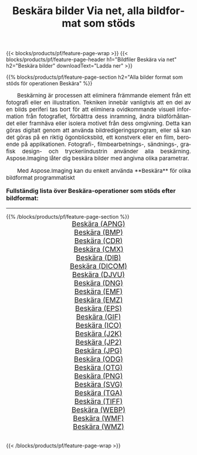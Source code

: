 ﻿---
title: Beskära bilder Via net, alla bildformat som stöds 
weight: 3920
url: /sv/net/crop/ 
lang: sv
langdirlevel: 2
locales: zh-hans,ja,it,ru,de,es,fr,nl,id,lt,pl,pt,vi,tr,ko,zh-hant,ar,hi,th,sv,cs,uk,he
description: Med Aspose.Imaging kan du enkelt Beskära bilder via net
---

{{< blocks/products/pf/feature-page-wrap >}}
{{< blocks/products/pf/feature-page-header h1="Bildfiler Beskära via net" h2="Beskära bilder" downloadText="Ladda ner" >}}


{{% blocks/products/pf/feature-page-section  h2="Alla bilder format som stöds för operationen Beskära" %}}
<p align="justify" style="text-indent:2em;font-size:15px;">
Beskärning är processen att eliminera främmande element från ett fotografi eller en illustration. Tekniken innebär vanligtvis att en del av en bilds periferi tas bort för att eliminera ovidkommande visuell information från fotografiet, förbättra dess inramning, ändra bildförhållandet eller framhäva eller isolera motivet från dess omgivning. Detta kan göras digitalt genom att använda bildredigeringsprogram, eller så kan det göras på en riktig ögonblicksbild, ett konstverk eller en film, beroende på applikationen. Fotografi-, filmbearbetnings-, sändnings-, grafisk design- och tryckeriindustrin använder alla beskärning. Aspose.Imaging låter dig beskära bilder med angivna olika parametrar.
</p>
<p align="justify" style="text-indent:2em;font-size:15px;">
Med Aspose.Imaging kan du enkelt använda **Beskära** för olika bildformat programmatiskt
</p>
<h3 style="margin-top:16px;">
Fullständig lista över Beskära-operationer som stöds efter bildformat:
</h3>
<hr/>
{{% /blocks/products/pf/feature-page-section %}}
<div class="container-fluid productfamilypage bg-gray">
    <div class="convertypes bg-gray agp-content section">
        <div class="container">
		<div class="row other-converters" style="gap: 10px;font-size: 19px;text-align:center;">
		    <div class='col-md-3 other-converter remove-lp remove-rp'><a href="/imaging/sv/net/crop/apng/" style="padding:15px;">Beskära (APNG)</a></div><div class='col-md-3 other-converter remove-lp remove-rp'><a href="/imaging/sv/net/crop/bmp/" style="padding:15px;">Beskära (BMP)</a></div><div class='col-md-3 other-converter remove-lp remove-rp'><a href="/imaging/sv/net/crop/cdr/" style="padding:15px;">Beskära (CDR)</a></div><div class='col-md-3 other-converter remove-lp remove-rp'><a href="/imaging/sv/net/crop/cmx/" style="padding:15px;">Beskära (CMX)</a></div><div class='col-md-3 other-converter remove-lp remove-rp'><a href="/imaging/sv/net/crop/dib/" style="padding:15px;">Beskära (DIB)</a></div><div class='col-md-3 other-converter remove-lp remove-rp'><a href="/imaging/sv/net/crop/dicom/" style="padding:15px;">Beskära (DICOM)</a></div><div class='col-md-3 other-converter remove-lp remove-rp'><a href="/imaging/sv/net/crop/djvu/" style="padding:15px;">Beskära (DJVU)</a></div><div class='col-md-3 other-converter remove-lp remove-rp'><a href="/imaging/sv/net/crop/dng/" style="padding:15px;">Beskära (DNG)</a></div><div class='col-md-3 other-converter remove-lp remove-rp'><a href="/imaging/sv/net/crop/emf/" style="padding:15px;">Beskära (EMF)</a></div><div class='col-md-3 other-converter remove-lp remove-rp'><a href="/imaging/sv/net/crop/emz/" style="padding:15px;">Beskära (EMZ)</a></div><div class='col-md-3 other-converter remove-lp remove-rp'><a href="/imaging/sv/net/crop/eps/" style="padding:15px;">Beskära (EPS)</a></div><div class='col-md-3 other-converter remove-lp remove-rp'><a href="/imaging/sv/net/crop/gif/" style="padding:15px;">Beskära (GIF)</a></div><div class='col-md-3 other-converter remove-lp remove-rp'><a href="/imaging/sv/net/crop/ico/" style="padding:15px;">Beskära (ICO)</a></div><div class='col-md-3 other-converter remove-lp remove-rp'><a href="/imaging/sv/net/crop/j2k/" style="padding:15px;">Beskära (J2K)</a></div><div class='col-md-3 other-converter remove-lp remove-rp'><a href="/imaging/sv/net/crop/jp2/" style="padding:15px;">Beskära (JP2)</a></div><div class='col-md-3 other-converter remove-lp remove-rp'><a href="/imaging/sv/net/crop/jpg/" style="padding:15px;">Beskära (JPG)</a></div><div class='col-md-3 other-converter remove-lp remove-rp'><a href="/imaging/sv/net/crop/odg/" style="padding:15px;">Beskära (ODG)</a></div><div class='col-md-3 other-converter remove-lp remove-rp'><a href="/imaging/sv/net/crop/otg/" style="padding:15px;">Beskära (OTG)</a></div><div class='col-md-3 other-converter remove-lp remove-rp'><a href="/imaging/sv/net/crop/png/" style="padding:15px;">Beskära (PNG)</a></div><div class='col-md-3 other-converter remove-lp remove-rp'><a href="/imaging/sv/net/crop/svg/" style="padding:15px;">Beskära (SVG)</a></div><div class='col-md-3 other-converter remove-lp remove-rp'><a href="/imaging/sv/net/crop/tga/" style="padding:15px;">Beskära (TGA)</a></div><div class='col-md-3 other-converter remove-lp remove-rp'><a href="/imaging/sv/net/crop/tiff/" style="padding:15px;">Beskära (TIFF)</a></div><div class='col-md-3 other-converter remove-lp remove-rp'><a href="/imaging/sv/net/crop/webp/" style="padding:15px;">Beskära (WEBP)</a></div><div class='col-md-3 other-converter remove-lp remove-rp'><a href="/imaging/sv/net/crop/wmf/" style="padding:15px;">Beskära (WMF)</a></div><div class='col-md-3 other-converter remove-lp remove-rp'><a href="/imaging/sv/net/crop/wmz/" style="padding:15px;">Beskära (WMZ)</a></div>
                </div>
        </div>
    </div>
</div>
<br/>

{{< /blocks/products/pf/feature-page-wrap >}}
